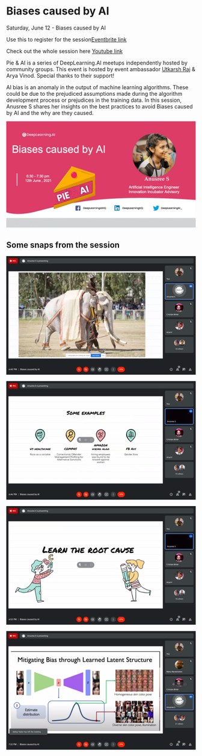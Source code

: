 # Biases caused by AI

Saturday, June 12 - Biases caused by AI


Use this to register for the session[Eventbrite link](https://www.eventbrite.com/e/pie-ai-kochi-biases-caused-by-ai-tickets-158486963775)

Check out the whole session here [Youtube link]()

Pie & AI is a series of DeepLearning.AI meetups independently hosted by community groups. This event is hosted by event ambassador [Utkarsh Raj](https://voldemortuk.github.io) & Arya Vinod. Special thanks to their support!

AI bias is an anomaly in the output of machine learning algorithms. 
These could be due to the prejudiced assumptions made during the algorithm development process or prejudices in the training data.
In this session, Anusree S shares her insights on  the best practices to avoid  Biases caused by AI and the why are they caused.

![alt text](https://github.com/voldemortuk/Pie-AI-Kochi-Sessions/blob/main/Biases%20caused%20by%20AI/bia.jpg)


## Some snaps from the session

![alt text](https://github.com/voldemortuk/Pie-AI-Kochi-Sessions/blob/main/Biases%20caused%20by%20AI/Screenshot%202021-06-12%20at%206.40.34%20PM.png)


![alt text](https://github.com/voldemortuk/Pie-AI-Kochi-Sessions/blob/main/Biases%20caused%20by%20AI/Screenshot%202021-06-12%20at%206.46.32%20PM.png)


![alt text](https://github.com/voldemortuk/Pie-AI-Kochi-Sessions/blob/main/Biases%20caused%20by%20AI/Screenshot%202021-06-12%20at%206.53.46%20PM.png)


![alt text](https://github.com/voldemortuk/Pie-AI-Kochi-Sessions/blob/main/Biases%20caused%20by%20AI/Screenshot%202021-06-12%20at%207.22.37%20PM.png)
